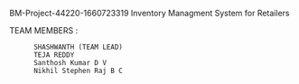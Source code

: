 BM-Project-44220-1660723319
Inventory Managment System for Retailers

TEAM MEMBERS :
          
          SHASHWANTH (TEAM LEAD)
          TEJA REDDY
          Santhosh Kumar D V
          Nikhil Stephen Raj B C

